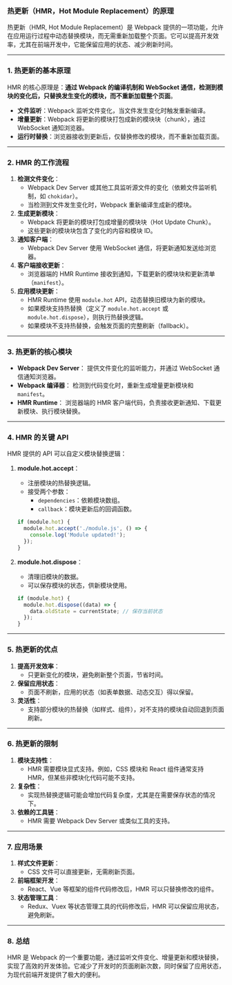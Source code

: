 ### **热更新（HMR，Hot Module Replacement）的原理**

热更新（HMR, Hot Module Replacement）是 Webpack 提供的一项功能，允许在应用运行过程中动态替换模块，而无需重新加载整个页面。它可以提高开发效率，尤其在前端开发中，它能保留应用的状态、减少刷新时间。

------

### **1. 热更新的基本原理**

HMR 的核心原理是：**通过 Webpack 的编译机制和 WebSocket 通信，检测到模块的变化后，只替换发生变化的模块，而不重新加载整个页面**。

- **文件监听**：Webpack 监听文件变化，当文件发生变化时触发重新编译。
- **增量更新**：Webpack 将更新的模块打包成新的模块块（chunk），通过 WebSocket 通知浏览器。
- **运行时替换**：浏览器接收到更新后，仅替换修改的模块，而不重新加载页面。

------

### **2. HMR 的工作流程**

1. **检测文件变化**：
   - Webpack Dev Server 或其他工具监听源文件的变化（依赖文件监听机制，如 `chokidar`）。
   - 当检测到文件发生变化时，Webpack 重新编译生成新的模块。
2. **生成更新模块**：
   - Webpack 将更新的模块打包成增量的模块块（Hot Update Chunk）。
   - 这些更新的模块块包含了变化的内容和模块 ID。
3. **通知客户端**：
   - Webpack Dev Server 使用 WebSocket 通信，将更新通知发送给浏览器。
4. **客户端接收更新**：
   - 浏览器端的 HMR Runtime 接收到通知，下载更新的模块块和更新清单（`manifest`）。
5. **应用模块更新**：
   - HMR Runtime 使用 `module.hot` API，动态替换旧模块为新的模块。
   - 如果模块支持热替换（定义了 `module.hot.accept` 或 `module.hot.dispose`），则执行热替换逻辑。
   - 如果模块不支持热替换，会触发页面的完整刷新（fallback）。

------

### **3. 热更新的核心模块**

- **Webpack Dev Server**： 提供文件变化的监听能力，并通过 WebSocket 通信通知浏览器。
- **Webpack 编译器**： 检测到代码变化时，重新生成增量更新模块和 `manifest`。
- **HMR Runtime**： 浏览器端的 HMR 客户端代码，负责接收更新通知、下载更新模块、执行模块替换。

------

### **4. HMR 的关键 API**

HMR 提供的 API 可以自定义模块替换逻辑：

1. **module.hot.accept**：

   - 注册模块的热替换逻辑。
   - 接受两个参数： 
     - `dependencies`：依赖模块数组。
     - `callback`：模块更新后的回调函数。

   ```javascript
   if (module.hot) {
     module.hot.accept('./module.js', () => {
       console.log('Module updated!');
     });
   }
   ```

2. **module.hot.dispose**：

   - 清理旧模块的数据。
   - 可以保存模块的状态，供新模块使用。

   ```javascript
   if (module.hot) {
     module.hot.dispose((data) => {
       data.oldState = currentState; // 保存当前状态
     });
   }
   ```

------

### **5. 热更新的优点**

1. **提高开发效率**：
   - 只更新变化的模块，避免刷新整个页面，节省时间。
2. **保留应用状态**：
   - 页面不刷新，应用的状态（如表单数据、动态交互）得以保留。
3. **灵活性**：
   - 支持部分模块的热替换（如样式、组件），对不支持的模块自动回退到页面刷新。

------

### **6. 热更新的限制**

1. **模块支持性**：
   - HMR 需要模块显式支持。例如，CSS 模块和 React 组件通常支持 HMR，但某些非模块化代码可能不支持。
2. **复杂性**：
   - 实现热替换逻辑可能会增加代码复杂度，尤其是在需要保存状态的情况下。
3. **依赖的工具链**：
   - HMR 需要 Webpack Dev Server 或类似工具的支持。

------

### **7. 应用场景**

1. **样式文件更新**：
   - CSS 文件可以直接更新，无需刷新页面。
2. **前端框架开发**：
   - React、Vue 等框架的组件代码修改后，HMR 可以只替换修改的组件。
3. **状态管理工具**：
   - Redux、Vuex 等状态管理工具的代码修改后，HMR 可以保留应用状态，避免刷新。

------

### **8. 总结**

HMR 是 Webpack 的一个重要功能，通过监听文件变化、增量更新和模块替换，实现了高效的开发体验。它减少了开发时的页面刷新次数，同时保留了应用状态，为现代前端开发提供了极大的便利。